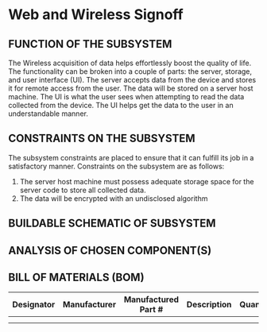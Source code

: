 # Web and Wireless Signoff
## FUNCTION OF THE SUBSYSTEM

The Wireless acquisition of data helps effortlessly boost the quality of life. The functionality can be broken into a couple of parts: the server, storage, and user interface (UI). The server accepts data from the device and stores it for remote access from the user. The data will be stored on a server host machine. The UI is what the user sees when attempting to read the data collected from the device. The UI helps get the data to the user in an understandable manner.

## CONSTRAINTS ON THE SUBSYSTEM

The subsystem constraints are placed to ensure that it can fulfill its job in a satisfactory manner. Constraints on the subsystem are as follows:
1. The server host machine must possess adequate storage space for the server code to store all collected data.
2. The data will be encrypted with an undisclosed algorithm


## BUILDABLE SCHEMATIC OF SUBSYSTEM




## ANALYSIS OF CHOSEN COMPONENT(S)



## BILL OF MATERIALS (BOM)

| Designator | Manufacturer | Manufactured Part # | Description                                                   | Quantity | Price Each  |
| ---------- | ------------ | ------------------- | ------------------------------------------------------------- | -------- | ----------  |
|            |              |                     |                                                               |          |             |
|            |              |                     |                                                               |          |             |


